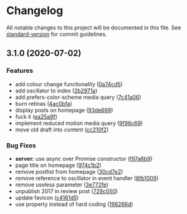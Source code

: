 # Changelog

All notable changes to this project will be documented in this file. See [standard-version](https://github.com/conventional-changelog/standard-version) for commit guidelines.

## 3.1.0 (2020-07-02)


### Features

* add colour change functionality ([0a74cd5](https://github.com/danielmatthew/website/commit/0a74cd5d8493fed1412c2adfda71be81695a9f5c))
* add oscillator to index ([2b2971a](https://github.com/danielmatthew/website/commit/2b2971a66d9065abe15aa7ad97326bd979734fff))
* add prefers-color-scheme media query ([7c41a06](https://github.com/danielmatthew/website/commit/7c41a0610a8b95e4be34fe8b04dffbf666292ef8))
* burn retinas ([4ac0bfa](https://github.com/danielmatthew/website/commit/4ac0bfa49dd99e3ce25d1040229e6bfeafa8efdb))
* display posts on homepage ([93de699](https://github.com/danielmatthew/website/commit/93de6995460ca262011266903958ec2260b7b2a1))
* fuck it ([ea25a9f](https://github.com/danielmatthew/website/commit/ea25a9fb72de67fc62519c1e600579372e0b4082))
* implement reduced motion media query ([9f96c69](https://github.com/danielmatthew/website/commit/9f96c69baf5bce6a0eb40b48fac2ae870895d30b))
* move old draft into content ([cc210f2](https://github.com/danielmatthew/website/commit/cc210f250c072cc6aabc1998c20a82e44afa4ecf))


### Bug Fixes

* **server:** use async over Promise constructor ([f97a6b9](https://github.com/danielmatthew/website/commit/f97a6b9e5b4da264999d5c5305ce315edd7bef9f))
* page title on homepage ([974c1b2](https://github.com/danielmatthew/website/commit/974c1b2bdc6d4c6471f05060d9513026d2ed30eb))
* remove postlist from homepage ([30cd7e2](https://github.com/danielmatthew/website/commit/30cd7e2509d5a2e6450ace190a8b0c3d8a62926c))
* remove reference to oscillator in event handler ([8fb1009](https://github.com/danielmatthew/website/commit/8fb1009305c5fb23c37b28513bf3498696b671e0))
* remove useless parameter ([3e772fe](https://github.com/danielmatthew/website/commit/3e772fee5746703a1aea057eb9dd7bebf77c9871))
* unpublish 2017 in review post ([729c050](https://github.com/danielmatthew/website/commit/729c0509aa87f4d8be6a09181858a55e66a2983d))
* update favicon ([c4161d5](https://github.com/danielmatthew/website/commit/c4161d54cd7b3bc4626f31362ebc73071f546457))
* use property instead of hard coding ([198266d](https://github.com/danielmatthew/website/commit/198266d3a8825bdc8b44c257d63dea1c89e297f4))
